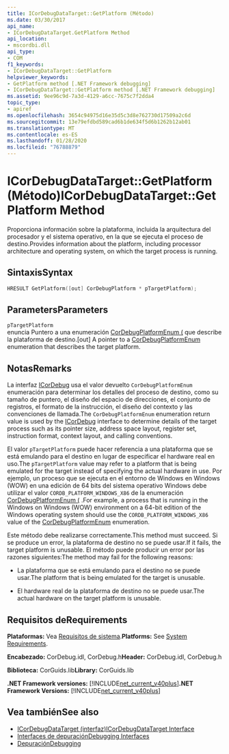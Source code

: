 ```yaml
---
title: ICorDebugDataTarget::GetPlatform (Método)
ms.date: 03/30/2017
api_name:
- ICorDebugDataTarget.GetPlatform Method
api_location:
- mscordbi.dll
api_type:
- COM
f1_keywords:
- ICorDebugDataTarget::GetPlatform
helpviewer_keywords:
- GetPlatform method [.NET Framework debugging]
- ICorDebugDataTarget::GetPlatform method [.NET Framework debugging]
ms.assetid: 9ee96c9d-7a3d-4129-a6cc-7675c7f2dda4
topic_type:
- apiref
ms.openlocfilehash: 3654c94975d16e35d5c3d8e762730d17509a2c6d
ms.sourcegitcommit: 13e79efdbd589cad6b1de634f5d6b1262b12ab01
ms.translationtype: MT
ms.contentlocale: es-ES
ms.lasthandoff: 01/28/2020
ms.locfileid: "76788879"
---
```

# <a name="icordebugdatatargetgetplatform-method"></a><span data-ttu-id="07237-102">ICorDebugDataTarget::GetPlatform (Método)</span><span class="sxs-lookup"><span data-stu-id="07237-102">ICorDebugDataTarget::GetPlatform Method</span></span>
<span data-ttu-id="07237-103">Proporciona información sobre la plataforma, incluida la arquitectura del procesador y el sistema operativo, en la que se ejecuta el proceso de destino.</span><span class="sxs-lookup"><span data-stu-id="07237-103">Provides information about the platform, including processor architecture and operating system, on which the target process is running.</span></span>  
  
## <a name="syntax"></a><span data-ttu-id="07237-104">Sintaxis</span><span class="sxs-lookup"><span data-stu-id="07237-104">Syntax</span></span>  
  
```cpp  
HRESULT GetPlatform([out] CorDebugPlatform * pTargetPlatform);  
```  
  
## <a name="parameters"></a><span data-ttu-id="07237-105">Parameters</span><span class="sxs-lookup"><span data-stu-id="07237-105">Parameters</span></span>  
 `pTargetPlatform`  
 <span data-ttu-id="07237-106">enuncia Puntero a una enumeración [CorDebugPlatformEnum (](cordebugplatform-enumeration.md) que describe la plataforma de destino.</span><span class="sxs-lookup"><span data-stu-id="07237-106">[out] A pointer to a [CorDebugPlatformEnum](cordebugplatform-enumeration.md) enumeration that describes the target platform.</span></span>  
  
## <a name="remarks"></a><span data-ttu-id="07237-107">Notas</span><span class="sxs-lookup"><span data-stu-id="07237-107">Remarks</span></span>  
 <span data-ttu-id="07237-108">La interfaz [ICorDebug](icordebug-interface.md) usa el valor devuelto `CorDebugPlatformEnum` enumeración para determinar los detalles del proceso de destino, como su tamaño de puntero, el diseño del espacio de direcciones, el conjunto de registros, el formato de la instrucción, el diseño del contexto y las convenciones de llamada.</span><span class="sxs-lookup"><span data-stu-id="07237-108">The `CorDebugPlatformEnum` enumeration return value is used by the [ICorDebug](icordebug-interface.md) interface to determine details of the target process such as its pointer size, address space layout, register set, instruction format, context layout, and calling conventions.</span></span>  
  
 <span data-ttu-id="07237-109">El valor `pTargetPlatform` puede hacer referencia a una plataforma que se está emulando para el destino en lugar de especificar el hardware real en uso.</span><span class="sxs-lookup"><span data-stu-id="07237-109">The `pTargetPlatform` value may refer to a platform that is being emulated for the target instead of specifying the actual hardware in use.</span></span> <span data-ttu-id="07237-110">Por ejemplo, un proceso que se ejecuta en el entorno de Windows en Windows (WOW) en una edición de 64 bits del sistema operativo Windows debe utilizar el valor `CORDB_PLATFORM_WINDOWS_X86` de la enumeración [CorDebugPlatformEnum (](cordebugplatform-enumeration.md) .</span><span class="sxs-lookup"><span data-stu-id="07237-110">For example, a process that is running in the Windows on Windows (WOW) environment on a 64-bit edition of the Windows operating system should use the `CORDB_PLATFORM_WINDOWS_X86` value of the [CorDebugPlatformEnum](cordebugplatform-enumeration.md) enumeration.</span></span>  
  
 <span data-ttu-id="07237-111">Este método debe realizarse correctamente.</span><span class="sxs-lookup"><span data-stu-id="07237-111">This method must succeed.</span></span> <span data-ttu-id="07237-112">Si se produce un error, la plataforma de destino no se puede usar.</span><span class="sxs-lookup"><span data-stu-id="07237-112">If it fails, the target platform is unusable.</span></span> <span data-ttu-id="07237-113">El método puede producir un error por las razones siguientes:</span><span class="sxs-lookup"><span data-stu-id="07237-113">The method may fail for the following reasons:</span></span>  
  
- <span data-ttu-id="07237-114">La plataforma que se está emulando para el destino no se puede usar.</span><span class="sxs-lookup"><span data-stu-id="07237-114">The platform that is being emulated for the target is unusable.</span></span>  
  
- <span data-ttu-id="07237-115">El hardware real de la plataforma de destino no se puede usar.</span><span class="sxs-lookup"><span data-stu-id="07237-115">The actual hardware on the target platform is unusable.</span></span>  
  
## <a name="requirements"></a><span data-ttu-id="07237-116">Requisitos de</span><span class="sxs-lookup"><span data-stu-id="07237-116">Requirements</span></span>  
 <span data-ttu-id="07237-117">**Plataformas:** Vea [Requisitos de sistema](../../../../docs/framework/get-started/system-requirements.md).</span><span class="sxs-lookup"><span data-stu-id="07237-117">**Platforms:** See [System Requirements](../../../../docs/framework/get-started/system-requirements.md).</span></span>  
  
 <span data-ttu-id="07237-118">**Encabezado:** CorDebug.idl, CorDebug.h</span><span class="sxs-lookup"><span data-stu-id="07237-118">**Header:** CorDebug.idl, CorDebug.h</span></span>  
  
 <span data-ttu-id="07237-119">**Biblioteca:** CorGuids.lib</span><span class="sxs-lookup"><span data-stu-id="07237-119">**Library:** CorGuids.lib</span></span>  
  
 <span data-ttu-id="07237-120">**.NET Framework versiones:** [!INCLUDE[net_current_v40plus](../../../../includes/net-current-v40plus-md.md)]</span><span class="sxs-lookup"><span data-stu-id="07237-120">**.NET Framework Versions:** [!INCLUDE[net_current_v40plus](../../../../includes/net-current-v40plus-md.md)]</span></span>  
  
## <a name="see-also"></a><span data-ttu-id="07237-121">Vea también</span><span class="sxs-lookup"><span data-stu-id="07237-121">See also</span></span>

- [<span data-ttu-id="07237-122">ICorDebugDataTarget (interfaz)</span><span class="sxs-lookup"><span data-stu-id="07237-122">ICorDebugDataTarget Interface</span></span>](icordebugdatatarget-interface.md)
- [<span data-ttu-id="07237-123">Interfaces de depuración</span><span class="sxs-lookup"><span data-stu-id="07237-123">Debugging Interfaces</span></span>](debugging-interfaces.md)
- [<span data-ttu-id="07237-124">Depuración</span><span class="sxs-lookup"><span data-stu-id="07237-124">Debugging</span></span>](index.md)

